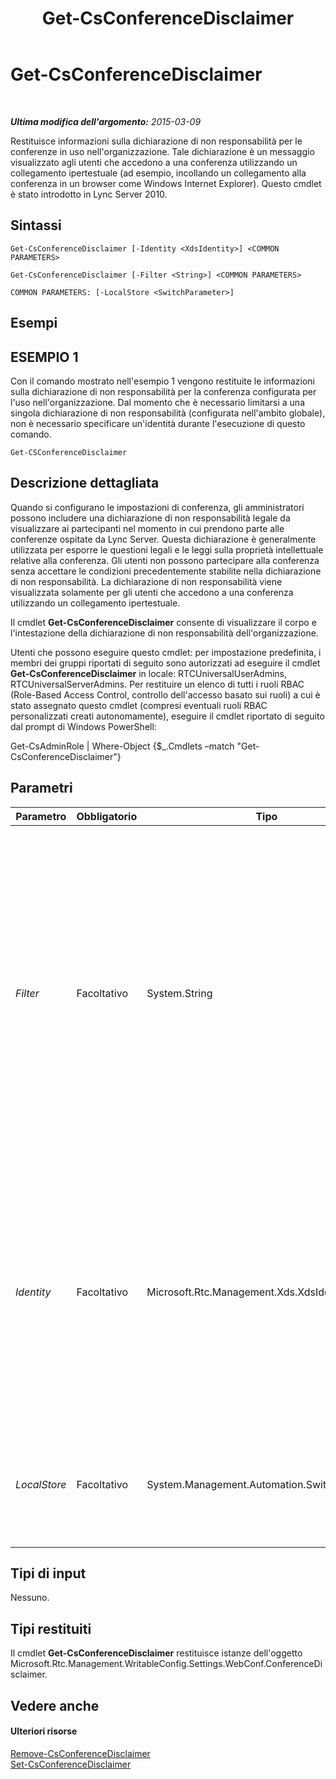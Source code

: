﻿---
title: Get-CsConferenceDisclaimer
TOCTitle: Get-CsConferenceDisclaimer
ms:assetid: 2382aaef-9c5e-43f8-99de-6c880134db7d
ms:mtpsurl: https://technet.microsoft.com/it-it/library/Gg425714(v=OCS.15)
ms:contentKeyID: 49299936
ms.date: 08/24/2015
mtps_version: v=OCS.15
ms.translationtype: HT
---

# Get-CsConferenceDisclaimer

 

_**Ultima modifica dell'argomento:** 2015-03-09_

Restituisce informazioni sulla dichiarazione di non responsabilità per le conferenze in uso nell'organizzazione. Tale dichiarazione è un messaggio visualizzato agli utenti che accedono a una conferenza utilizzando un collegamento ipertestuale (ad esempio, incollando un collegamento alla conferenza in un browser come Windows Internet Explorer). Questo cmdlet è stato introdotto in Lync Server 2010.

## Sintassi

    Get-CsConferenceDisclaimer [-Identity <XdsIdentity>] <COMMON PARAMETERS>

    Get-CsConferenceDisclaimer [-Filter <String>] <COMMON PARAMETERS>

    COMMON PARAMETERS: [-LocalStore <SwitchParameter>]

## Esempi

## ESEMPIO 1

Con il comando mostrato nell'esempio 1 vengono restituite le informazioni sulla dichiarazione di non responsabilità per la conferenza configurata per l'uso nell'organizzazione. Dal momento che è necessario limitarsi a una singola dichiarazione di non responsabilità (configurata nell'ambito globale), non è necessario specificare un'identità durante l'esecuzione di questo comando.

    Get-CSConferenceDisclaimer

## Descrizione dettagliata

Quando si configurano le impostazioni di conferenza, gli amministratori possono includere una dichiarazione di non responsabilità legale da visualizzare ai partecipanti nel momento in cui prendono parte alle conferenze ospitate da Lync Server. Questa dichiarazione è generalmente utilizzata per esporre le questioni legali e le leggi sulla proprietà intellettuale relative alla conferenza. Gli utenti non possono partecipare alla conferenza senza accettare le condizioni precedentemente stabilite nella dichiarazione di non responsabilità. La dichiarazione di non responsabilità viene visualizzata solamente per gli utenti che accedono a una conferenza utilizzando un collegamento ipertestuale.

Il cmdlet **Get-CsConferenceDisclaimer** consente di visualizzare il corpo e l'intestazione della dichiarazione di non responsabilità dell'organizzazione.

Utenti che possono eseguire questo cmdlet: per impostazione predefinita, i membri dei gruppi riportati di seguito sono autorizzati ad eseguire il cmdlet **Get-CsConferenceDisclaimer** in locale: RTCUniversalUserAdmins, RTCUniversalServerAdmins. Per restituire un elenco di tutti i ruoli RBAC (Role-Based Access Control, controllo dell'accesso basato sui ruoli) a cui è stato assegnato questo cmdlet (compresi eventuali ruoli RBAC personalizzati creati autonomamente), eseguire il cmdlet riportato di seguito dal prompt di Windows PowerShell:

Get-CsAdminRole | Where-Object {$\_.Cmdlets –match "Get-CsConferenceDisclaimer"}

## Parametri


<table>
<colgroup>
<col style="width: 25%" />
<col style="width: 25%" />
<col style="width: 25%" />
<col style="width: 25%" />
</colgroup>
<thead>
<tr class="header">
<th>Parametro</th>
<th>Obbligatorio</th>
<th>Tipo</th>
<th>Descrizione</th>
</tr>
</thead>
<tbody>
<tr class="odd">
<td><p><em>Filter</em></p></td>
<td><p>Facoltativo</p></td>
<td><p>System.String</p></td>
<td><p>Consente di utilizzare i valori dei caratteri jolly nel riferimento a una dichiarazione di non responsabilità per le conferenze. Dal momento che è possibile disporre di una singola istanza globale della dichiarazione di non responsabilità per le conferenze, non c'è motivo di utilizzare il parametro Filter. Tuttavia, è possibile utilizzare la sintassi riportata di seguito per referenziare la dichiarazione di non responsabilità globale: -Filter &quot;g*&quot;. Questa sintassi recupera tutte le dichiarazioni di non responsabilità per le conferenze la cui identità inizia con la lettera &quot;g&quot;.</p></td>
</tr>
<tr class="even">
<td><p><em>Identity</em></p></td>
<td><p>Facoltativo</p></td>
<td><p>Microsoft.Rtc.Management.Xds.XdsIdentity</p></td>
<td><p>Identità univoca della dichiarazione di non responsabilità per le conferenze. Dal momento che è possibile disporre di una singola istanza globale di tale dichiarazione, non è necessario specificare un'identità nella chiamata al cmdlet <strong>Get-CsConferenceDisclaimer</strong>. È tuttavia possibile utilizzare la sintassi seguente per fare riferimento alla dichiarazione di non responsabilità globale: -Identity global.</p></td>
</tr>
<tr class="odd">
<td><p><em>LocalStore</em></p></td>
<td><p>Facoltativo</p></td>
<td><p>System.Management.Automation.SwitchParameter</p></td>
<td><p>Consente di recuperare i dati della dichiarazione di non responsabilità per le conferenze dalla replica locale del archivio di gestione centrale anziché dal archivio di gestione centrale stesso.</p></td>
</tr>
</tbody>
</table>


## Tipi di input

Nessuno.

## Tipi restituiti

Il cmdlet **Get-CsConferenceDisclaimer** restituisce istanze dell'oggetto Microsoft.Rtc.Management.WritableConfig.Settings.WebConf.ConferenceDisclaimer.

## Vedere anche

#### Ulteriori risorse

[Remove-CsConferenceDisclaimer](remove-csconferencedisclaimer.md)  
[Set-CsConferenceDisclaimer](set-csconferencedisclaimer.md)

